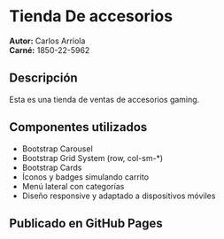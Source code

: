 # Tienda De accesorios

**Autor:** Carlos Arriola  
**Carné:** 1850-22-5962  

## Descripción

Esta es una tienda de ventas de accesorios gaming.

## Componentes utilizados

- Bootstrap Carousel
- Bootstrap Grid System (row, col-sm-*)
- Bootstrap Cards
- Íconos y badges simulando carrito
- Menú lateral con categorías
- Diseño responsive y adaptado a dispositivos móviles

## Publicado en GitHub Pages
